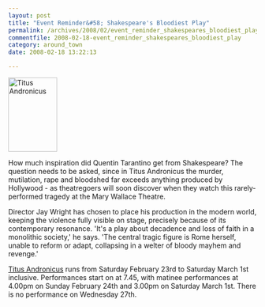 ```yaml
---
layout: post
title: "Event Reminder&#58; Shakespeare's Bloodiest Play"
permalink: /archives/2008/02/event_reminder_shakespeares_bloodiest_play.html
commentfile: 2008-02-18-event_reminder_shakespeares_bloodiest_play
category: around_town
date: 2008-02-18 13:22:13

---
```


<a href="/assets/images/2008/rss_titus.jpg" title="See larger version of - Titus Andronicus"><img src="/assets/images/2008/rss_titus_thumb.jpg" width="99" height="150" alt="Titus Andronicus" class="photo right" /></a>

How much inspiration did Quentin Tarantino get from Shakespeare? The question needs to be asked, since in Titus Andronicus the murder, mutilation, rape and bloodshed far exceeds anything produced by Hollywood - as theatregoers will soon discover when they watch this rarely-performed tragedy at the Mary Wallace Theatre.

Director Jay Wright has chosen to place his production in the modern world, keeping the violence fully visible on stage, precisely because of its contemporary resonance. 'It's a play about decadence and loss of faith in a monolithic society,' he says. 'The central tragic figure is Rome herself, unable to reform or adapt, collapsing in a welter of bloody mayhem and revenge.'

[Titus Andronicus](https://stmargarets.london/event/play/200705141787) runs from Saturday February 23rd to Saturday March 1st inclusive. Performances start on at 7.45, with matinee performances at 4.00pm on Sunday February 24th and 3.00pm on Saturday March 1st. There is no performance on Wednesday 27th.
